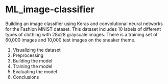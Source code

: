 # ML_image-classifier
Building an image classifier using Keras and convolutional neural networks for the Fashion MNIST dataset. This dataset includes 10 labels of different types of clothing with 28x28 grayscale images. There is a training set of 60,000 images and 10,000 test images on the sneaker theme.

1. Visualizing the dataset
2. Preprocessing
3. Building the model
4. Training the model
5. Evaluating the model
6. Conclusions
